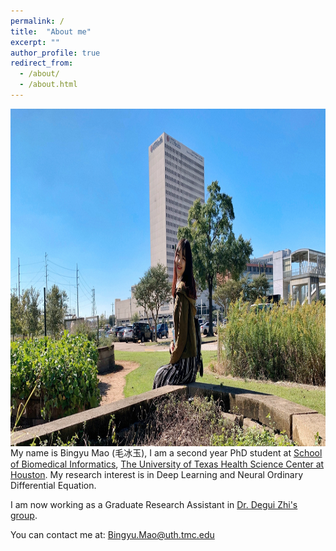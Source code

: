```yaml
---
permalink: /
title:  "About me"
excerpt: ""
author_profile: true
redirect_from: 
  - /about/
  - /about.html
---
```

<!-- <img src=https://github.com/bingyumao/bingyumao.github.io/tree/master/images/profile.jpg style="width:540px;height:740px;"> -->

<!--![github small](/images/profile.jpg) -->
<img src="/images/profile.jpg" alt="drawing" width="740" height="540" style="float: left; padding-right:15px"/>

My name is Bingyu Mao (毛冰玉), I am a second year PhD student at [School of Biomedical Informatics](https://sbmi.uth.edu/), [The University of Texas Health Science Center at Houston](https://www.uth.edu/). My research interest is in Deep Learning and Neural Ordinary Differential Equation.  <br>

I am now working as a Graduate Research Assistant in [Dr. Degui Zhi's group](https://zhigroup.github.io/).  <br>


You can contact me at: [Bingyu.Mao@uth.tmc.edu](mailto:Bingyu.Mao@uth.tmc.edu)
